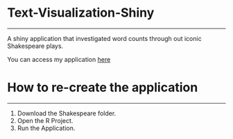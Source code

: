 # Text-Visualization-Shiny
<hr> 

A shiny application that investigated word counts through out iconic Shakespeare plays. 

You can access my application [here](https://s8q0d2-warsame-jama.shinyapps.io/Problem_3/)


# How to re-create the application
<hr>
<ol>
  <li>  Download the Shakespeare folder.
  <li>  Open the R Project.
  <li>  Run the Application.
    
<ol>
